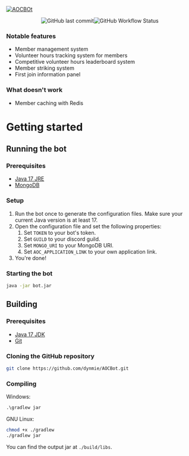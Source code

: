 [![AOCBOt](https://socialify.git.ci/dynmie/AOCBOt/image?description=1&descriptionEditable=A%20random%20discord%20bot%20to%20keep%20track%20of%20AOC%20activities.&forks=1&issues=1&language=1&name=1&owner=1&pulls=1&stargazers=1&theme=Light)](https://github.com/dynmie/AOCBot)
<div align="center"><img alt="GitHub last commit" src="https://img.shields.io/github/last-commit/dynmie/AOCBot?style=for-the-badge"><img alt="GitHub Workflow Status" src="https://img.shields.io/github/actions/workflow/status/dynmie/AOCBot/gradle.yml?branch=master&logo=github&style=for-the-badge"></div>

### Notable features
- Member management system
- Volunteer hours tracking system for members
- Competitive volunteer hours leaderboard system
- Member striking system
- First join information panel

### What doesn't work
- Member caching with Redis

# Getting started
## Running the bot
### Prerequisites
- [Java 17 JRE](https://adoptium.net/temurin/releases/?version=17)
- [MongoDB](https://www.mongodb.com/try/download/community)

### Setup
1. Run the bot once to generate the configuration files. Make sure your current Java version is at least 17.
2. Open the configuration file and set the following properties:
    1. Set `TOKEN` to your bot's token.
    2. Set `GUILD` to your discord guild.
    3. Set `MONGO_URI` to your MongoDB URI.
    4. Set `AOC_APPLICATION_LINK` to your own application link.
3. You're done!

### Starting the bot
```bash
java -jar bot.jar
```

## Building
### Prerequisites
- [Java 17 JDK](https://adoptium.net/temurin/releases/?version=17)
- [Git](https://git-scm.com/downloads)

### Cloning the GitHub repository
```bash
git clone https://github.com/dynmie/AOCBot.git
```
### Compiling
Windows:
```cmd
.\gradlew jar
```

GNU Linux:
```bash
chmod +x ./gradlew
./gradlew jar
```

You can find the output jar at `./build/libs`.